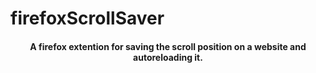 # firefoxScrollSaver


#### <p align="center">A firefox extention for saving the scroll position on a website and autoreloading it.</p>
